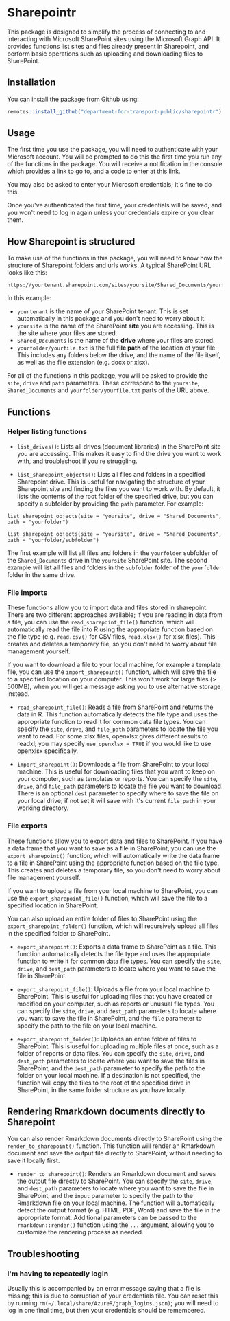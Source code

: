 # Sharepointr

This package is designed to simplify the process of connecting to and interacting with Microsoft SharePoint sites using the Microsoft Graph API. It provides functions list sites and files already present in Sharepoint, and perform basic operations such as uploading and downloading files to SharePoint.

## Installation

You can install the package from Github using:

```R
remotes::install_github("department-for-transport-public/sharepointr")
```

## Usage

The first time you use the package, you will need to authenticate with your Microsoft account. You will be prompted to do this the first time you run any of the functions in the package. You will receive a notification in the console which provides a link to go to, and a code to enter at this link.

You may also be asked to enter your Microsoft credentials; it's fine to do this.

Once you've authenticated the first time, your credentials will be saved, and you won't need to log in again unless your credentials expire or you clear them.

## How Sharepoint is structured

To make use of the functions in this package, you will need to know how the structure of Sharepoint folders and urls works. A typical SharePoint URL looks like this:

```
https://yourtenant.sharepoint.com/sites/yoursite/Shared_Documents/yourfolder/yourfile.txt
```

In this example:

* `yourtenant` is the name of your SharePoint tenant. This is set automatically in this package and you don't need to worry about it.
* `yoursite` is the name of the SharePoint **site** you are accessing. This is the site where your files are stored.
* `Shared_Documents` is the name of the **drive** where your files are stored.
* `yourfolder/yourfile.txt` is the full **file path** of the location of your file. This includes any folders below the drive, and the name of the file itself, as well as the file extension (e.g. docx or xlsx).

For all of the functions in this package, you will be asked to provide the `site`, `drive` and `path` parameters. These correspond to the `yoursite`, `Shared_Documents` and `yourfolder/yourfile.txt` parts of the URL above.

## Functions

### Helper listing functions

* `list_drives()`: Lists all drives (document libraries) in the SharePoint site you are accessing. This makes it easy to find the drive you want to work with, and troubleshoot if you're struggling.

* `list_sharepoint_objects()`: Lists all files and folders in a specified Sharepoint drive. This is useful for navigating the structure of your Sharepoint site and finding the files you want to work with. By default, it lists the contents of the root folder of the specified drive, but you can specify a subfolder by providing the `path` parameter. For example:

```
list_sharepoint_objects(site = "yoursite", drive = "Shared_Documents", path = "yourfolder")

list_sharepoint_objects(site = "yoursite", drive = "Shared_Documents", path = "yourfolder/subfolder")

```

The first example will list all files and folders in the `yourfolder` subfolder of the `Shared_Documents` drive in the `yoursite` SharePoint site. The second example will list all files and folders in the `subfolder` folder of the `yourfolder` folder in the same drive.

### File imports

These functions allow you to import data and files stored in sharepoint. There are two different approaches available; if you are reading in data from a file, you can use the `read_sharepoint_file()` function, which will automatically read the file into R using the appropriate function based on the file type (e.g. `read.csv()` for CSV files, `read.xlsx()` for xlsx files). This creates and deletes a temporary file, so you don't need to worry about file management yourself.

If you want to download a file to your local machine, for example a template file, you can use the `import_sharepoint()` function, which will save the file to a specified location on your computer. This won't work for large files (> 500MB), when you will get a message asking you to use alternative storage instead.

* `read_sharepoint_file()`: Reads a file from SharePoint and returns the data in R. This function automatically detects the file type and uses the appropriate function to read it for common data file types. You can specify the `site`, `drive`, and `file_path` parameters to locate the file you want to read. For some xlsx files, openxlsx gives different results to readxl; you may specify `use_openxlsx = TRUE` if you would like to use openxlsx specifically.

* `import_sharepoint()`: Downloads a file from SharePoint to your local machine. This is useful for downloading files that you want to keep on your computer, such as templates or reports. You can specify the `site`, `drive`, and `file_path` parameters to locate the file you want to download. There is an optional `dest` parameter to specify where to save the file on your local drive; if not set it will save with it's current `file_path` in your working directory.

### File exports

These functions allow you to export data and files to SharePoint. If you have a data frame that you want to save as a file in SharePoint, you can use the `export_sharepoint()` function, which will automatically write the data frame to a file in SharePoint using the appropriate function based on the file type. This creates and deletes a temporary file, so you don't need to worry about file management yourself.

If you want to upload a file from your local machine to SharePoint, you can use the `export_sharepoint_file()` function, which will save the file to a specified location in SharePoint.

You can also upload an entire folder of files to SharePoint using the `export_sharepoint_folder()` function, which will recursively upload all files in the specified folder to SharePoint.

* `export_sharepoint()`: Exports a data frame to SharePoint as a file. This function automatically detects the file type and uses the appropriate function to write it for common data file types. You can specify the `site`, `drive`, and `dest_path` parameters to locate where you want to save the file in SharePoint.

* `export_sharepoint_file()`: Uploads a file from your local machine to SharePoint. This is useful for uploading files that you have created or modified on your computer, such as reports or unusual file types. You can specify the `site`, `drive`, and `dest_path` parameters to locate where you want to save the file in SharePoint, and the `file` parameter to specify the path to the file on your local machine.

* `export_sharepoint_folder()`: Uploads an entire folder of files to SharePoint. This is useful for uploading multiple files at once, such as a folder of reports or data files. You can specify the `site`, `drive`, and `dest_path` parameters to locate where you want to save the files in SharePoint, and the `dest_path` parameter to specify the path to the folder on your local machine. If a destination is not specified, the function will copy the files to the root of the specified drive in SharePoint, in the same folder structure as you have locally.

## Rendering Rmarkdown documents directly to Sharepoint

You can also render Rmarkdown documents directly to SharePoint using the `render_to_sharepoint()` function. This function will render an Rmarkdown document and save the output file directly to SharePoint, without needing to save it locally first.

* `render_to_sharepoint()`: Renders an Rmarkdown document and saves the output file directly to SharePoint. You can specify the `site`, `drive`, and `dest_path` parameters to locate where you want to save the file in SharePoint, and the `input` parameter to specify the path to the Rmarkdown file on your local machine. The function will automatically detect the output format (e.g. HTML, PDF, Word) and save the file in the appropriate format. Additional parameters can be passed to the `rmarkdown::render()` function using the `...` argument, allowing you to customize the rendering process as needed.

## Troubleshooting

### I'm having to repeatedly login

Usually this is accompanied by an error message saying that a file is missing; this is due to corruption of your credentials file. You can reset this by running `rm(~/.local/share/AzureR/graph_logins.json)`; you will need to log in one final time, but then your credentials should be remembered.
